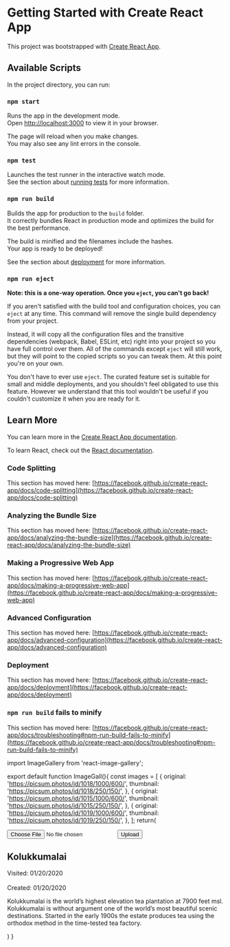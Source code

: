 # Getting Started with Create React App

This project was bootstrapped with [Create React App](https://github.com/facebook/create-react-app).

## Available Scripts

In the project directory, you can run:

### `npm start`

Runs the app in the development mode.\
Open [http://localhost:3000](http://localhost:3000) to view it in your browser.

The page will reload when you make changes.\
You may also see any lint errors in the console.

### `npm test`

Launches the test runner in the interactive watch mode.\
See the section about [running tests](https://facebook.github.io/create-react-app/docs/running-tests) for more information.

### `npm run build`

Builds the app for production to the `build` folder.\
It correctly bundles React in production mode and optimizes the build for the best performance.

The build is minified and the filenames include the hashes.\
Your app is ready to be deployed!

See the section about [deployment](https://facebook.github.io/create-react-app/docs/deployment) for more information.

### `npm run eject`

**Note: this is a one-way operation. Once you `eject`, you can't go back!**

If you aren't satisfied with the build tool and configuration choices, you can `eject` at any time. This command will remove the single build dependency from your project.

Instead, it will copy all the configuration files and the transitive dependencies (webpack, Babel, ESLint, etc) right into your project so you have full control over them. All of the commands except `eject` will still work, but they will point to the copied scripts so you can tweak them. At this point you're on your own.

You don't have to ever use `eject`. The curated feature set is suitable for small and middle deployments, and you shouldn't feel obligated to use this feature. However we understand that this tool wouldn't be useful if you couldn't customize it when you are ready for it.

## Learn More

You can learn more in the [Create React App documentation](https://facebook.github.io/create-react-app/docs/getting-started).

To learn React, check out the [React documentation](https://reactjs.org/).

### Code Splitting

This section has moved here: [https://facebook.github.io/create-react-app/docs/code-splitting](https://facebook.github.io/create-react-app/docs/code-splitting)

### Analyzing the Bundle Size

This section has moved here: [https://facebook.github.io/create-react-app/docs/analyzing-the-bundle-size](https://facebook.github.io/create-react-app/docs/analyzing-the-bundle-size)

### Making a Progressive Web App

This section has moved here: [https://facebook.github.io/create-react-app/docs/making-a-progressive-web-app](https://facebook.github.io/create-react-app/docs/making-a-progressive-web-app)

### Advanced Configuration

This section has moved here: [https://facebook.github.io/create-react-app/docs/advanced-configuration](https://facebook.github.io/create-react-app/docs/advanced-configuration)

### Deployment

This section has moved here: [https://facebook.github.io/create-react-app/docs/deployment](https://facebook.github.io/create-react-app/docs/deployment)

### `npm run build` fails to minify

This section has moved here: [https://facebook.github.io/create-react-app/docs/troubleshooting#npm-run-build-fails-to-minify](https://facebook.github.io/create-react-app/docs/troubleshooting#npm-run-build-fails-to-minify)



import ImageGallery from 'react-image-gallery';

export default function ImageGall(){
  const images = [
    {
      original: 'https://picsum.photos/id/1018/1000/600/',
      thumbnail: 'https://picsum.photos/id/1018/250/150/',
    },
    {
      original: 'https://picsum.photos/id/1015/1000/600/',
      thumbnail: 'https://picsum.photos/id/1015/250/150/',
    },
    {
      original: 'https://picsum.photos/id/1019/1000/600/',
      thumbnail: 'https://picsum.photos/id/1019/250/150/',
    },
  ];
  return(
    <div className="row">
      <div className='col-9'>
        <form encType="multipart/form-data" className="uploadform-custom d-flex flex-row">
            <input
            type="file"
            title="Upload your memories"
            accept=".png, .jpg, .jpeg"
            name="photo"
            className="form-control form-custom shadow p-3 mb-5 bg-body-tertiary rounded"
            />
            <button type="submit" className="uploadbutton-custom btn btn-outline-info fw-bolder ms-2 text-secondary">Upload</button>
        </form>
      </div>
      <div className="images-custom col-12">
        <div className="d-flex flex-column flex-sm-row">
          <div className="description-custom me-5">
            <h2 className="text-center text-secondary">Kolukkumalai</h2>
            <p className="text-center text-secondary mb-2">Visited: 01/20/2020 <br></br>Created: 01/20/2020</p>
            <p>Kolukkumalai is the world’s highest elevation tea plantation at 7900 feet msl. Kolukkumalai is without argument one of the world’s most beautiful scenic destinations. Started in the early 1900s the estate produces tea using the orthodox method in the time-tested tea factory.</p>
          </div>
          <ImageGallery items={images}/>
        </div>
      </div>
    </div>
  )
}